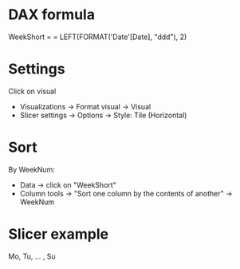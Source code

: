 # DAX formula
WeekShort =
	= LEFT(FORMAT('Date'[Date], "ddd"), 2)

# Settings
Click on visual
- Visualizations -> Format visual -> Visual
- Slicer settings -> Options -> Style: Tile (Horizontal)

# Sort
By WeekNum:
- Data -> click on "WeekShort"
- Column tools -> "Sort one column by the contents of another" -> WeekNum

# Slicer example
Mo, Tu, ... , Su